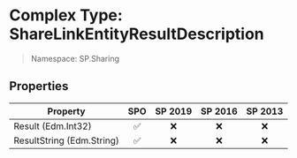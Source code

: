 # Complex Type: ShareLinkEntityResultDescription

> Namespace: SP.Sharing

## Properties

Property | SPO | SP 2019 | SP 2016 | SP 2013
----------|:---:|:-------:|:-------:|:-------:
Result (Edm.Int32) | ✅ | ❌ | ❌ | ❌
ResultString (Edm.String) | ✅ | ❌ | ❌ | ❌